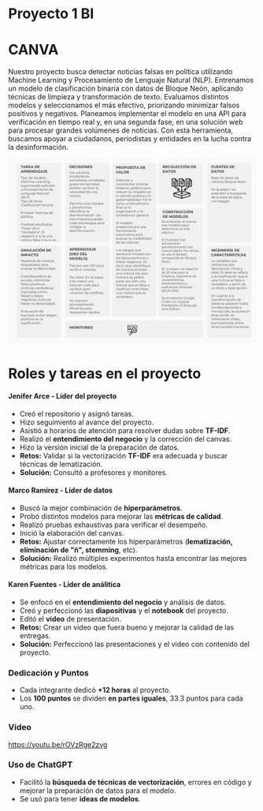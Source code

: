 # Proyecto 1 BI

# CANVA

Nuestro proyecto busca detectar noticias falsas en política utilizando Machine Learning y Procesamiento de Lenguaje Natural (NLP). Entrenamos un modelo de clasificación binaria con datos de Bloque Neón, aplicando técnicas de limpieza y transformación de texto. Evaluamos distintos modelos y seleccionamos el más efectivo, priorizando minimizar falsos positivos y negativos. Planeamos implementar el modelo en una API para verificación en tiempo real y, en una segunda fase, en una solución web para procesar grandes volúmenes de noticias. Con esta herramienta, buscamos apoyar a ciudadanos, periodistas y entidades en la lucha contra la desinformación.

![CANVA](https://github.com/jennn-arce/proy1BI/blob/main/Canvaupdate.png)

# **Roles y tareas en el proyecto**  

#### **Jenifer Arce** - Líder del proyecto 
- Creó el repositorio y asignó tareas.  
- Hizo seguimiento al avance del proyecto.  
- Asistió a horarios de atención para resolver dudas sobre **TF-IDF**.  
- Realizó el **entendimiento del negocio** y la corrección del canvas.
- Hizo la versión inicial de la preparación de datos.
- **Retos:** Validar si la vectorización **TF-IDF** era adecuada y buscar técnicas de lematización.  
- **Solución:** Consultó a profesores y monitores.  

#### **Marco Ramirez**  - Líder de datos
- Buscó la mejor combinación de **hiperparámetros**.  
- Probó distintos modelos para mejorar las **métricas de calidad**.  
- Realizó pruebas exhaustivas para verificar el desempeño.  
- Inició la elaboración del canvas.  
- **Retos:** Ajustar correctamente los hiperparámetros (**lematización, eliminación de "ñ", stemming**, etc).  
- **Solución:** Realizó múltiples experimentos hasta encontrar las mejores métricas para los modelos.  

#### **Karen Fuentes**  - Líder de análitica
- Se enfocó en el **entendimiento del negocio** y análisis de datos.  
- Creó y perfeccionó las **diapositivas** y el **notebook** del proyecto.  
- Editó el **video** de presentación.  
- **Retos:** Crear un video que fuera bueno y mejorar la calidad de las entregas.  
- **Solución:** Perfeccionó las presentaciones y el video con contenido del proyecto.  

### **Dedicación y Puntos**  
- Cada integrante dedicó **+12 horas** al proyecto.  
- Los **100 puntos** se dividen **en partes iguales**, 33.3 puntos para cada uno.

### **Video**
https://youtu.be/rOVzRge2zvg

### **Uso de ChatGPT**  
- Facilitó la **búsqueda de técnicas de vectorización**, errores en código y mejorar la preparación de datos para el modelo.  
- Se usó para tener **ideas de modelos**.  
